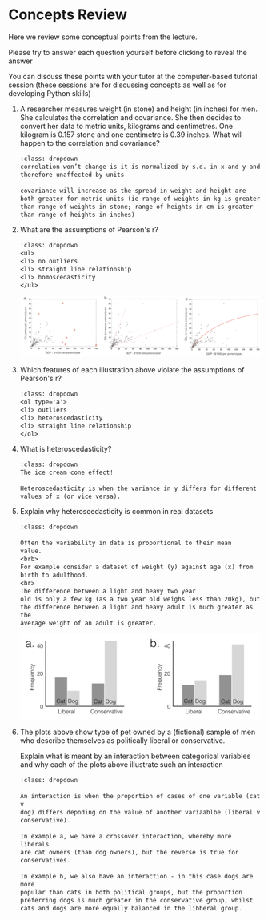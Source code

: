 # Concepts Review

Here we review some conceptual points from the lecture.

Please try to answer each question yourself before clicking to reveal
the answer

You can discuss these points with your tutor at the computer-based
tutorial session (these sessions are for discussing concepts as well
as for developing Python skills)


<ol>
<li>A researcher measures weight (in stone) and height (in inches) for men. She calculates the correlation and covariance. She then decides to convert her data to metric units, kilograms and centimetres. One kilogram is 0.157 stone and one centimetre is 0.39 inches. What will happen to the correlation and covariance?

```{admonition} Click to reveal answer
:class: dropdown
correlation won’t change is it is normalized by s.d. in x and y and
therefore unaffected by units

covariance will increase as the spread in weight and height are both greater for metric units (ie range of weights in kg is greater than range of weights in stone; range of heights in cm is greater than range of heights in inches)

```



<li>What are the assumptions of Pearson's r?

```{admonition} Click to reveal answer
:class: dropdown
<ul>
<li> no outliers
<li> straight line relationship
<li> homoscedasticity 
</ul>

```

![rViolations](images/corrProbs.png)
<li>Which features of each illustration above violate the assumptions
of Pearson's r?

```{admonition} Click to reveal answer
:class: dropdown
<ol type='a'>
<li> outliers
<li> heteroscedasticity
<li> straight line relationship
</ol>

```


<li>What is heteroscedasticity?

```{admonition} Click to reveal answer
:class: dropdown
The ice cream cone effect!

Heteroscedasticity is when the variance in y differs for different
values of x (or vice versa).

```


<li> Explain why heteroscedasticity is common in real datasets

```{admonition} Click to reveal answer
:class: dropdown

Often the variability in data is proportional to their mean
value.
<brb>
For example consider a dataset of weight (y) against age (x) from
birth to adulthood.
<br>
The difference between a light and heavy two year
old is only a few kg (as a two year old weighs less than 20kg), but
the difference between a light and heavy adult is much greater as the
average weight of an adult is greater.
```

![rViolations](images/catInteractions.png)
<li> The plots above show type of pet owned by a (fictional) sample of men who
describe themselves as politically liberal or conservative.

Explain what is meant by an interaction between categorical variables and why each of the plots
above illustrate such an interaction
```{admonition} Click to reveal answer
:class: dropdown

An interaction is when the proportion of cases of one variable (cat v
dog) differs depnding on the value of another variaablbe (liberal v
conservative).

In example a, we have a crossover interaction, whereby more liberals
are cat owners (than dog owners), but the reverse is true for
conservatives.

In example b, we also have an interaction - in this case dogs are more
popular than cats in both political groups, but the proportion
preferring dogs is much greater in the conservative group, whilst
cats and dogs are more equally balanced in the libberal group.
```


